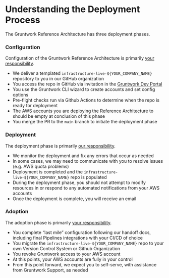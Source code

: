 # Understanding the Deployment Process

The Gruntwork Reference Architecture has three deployment phases.

### Configuration

Configuration of the Gruntwork Reference Architecture is primarily [your responsibility](../../intro/overview/what-you-provide).

- We deliver a templated `infrastructure-live-${YOUR_COMPANY_NAME}` repository to you in our GitHub organization
- You access the repo in GitHub via invitation in the [Gruntwork Dev Portal](https://app.gruntwork.io)
- You use the Gruntwork CLI wizard to create accounts and set config options
- Pre-flight checks run via Github Actions to determine when the repo is ready for deployment
- The AWS accounts you are deploying the Reference Architecture to should be empty at conclusion of this phase
- You merge the PR to the `main` branch to initiate the deployment phase

### Deployment

The deployment phase is primarily [our responsibility](../../intro/overview/what-we-provide.md#gruntwork-reference-architecture).

- We monitor the deployment and fix any errors that occur as needed
- In some cases, we may need to communicate with you to resolve issues (e.g. AWS quota problems)
- Deployment is completed and the `infrastructure-live-${YOUR_COMPANY_NAME}` repo is populated
- During the deployment phase, you should not attempt to modify resources in or respond to any automated notifications from your AWS accounts
- Once the deployment is complete, you will receive an email

### Adoption

The adoption phase is primarily [your responsibility](../../intro/overview/what-you-provide).

- You complete “last mile” configuration following our handoff docs, including final Pipelines integrations with your CI/CD of choice
- You migrate the `infrastructure-live-${YOUR_COMPANY_NAME}` repo to your own Version Control System or Github Organization
- You revoke Gruntwork access to your AWS account
- At this points, your AWS accounts are fully in your control
- From this point forward, we expect you to self-serve, with assistance from Gruntwork Support, as needed


<!-- ##DOCS-SOURCER-START
{
  "sourcePlugin": "local-copier",
  "hash": "cf6753f76e4c398473341c8de87bebbd"
}
##DOCS-SOURCER-END -->
